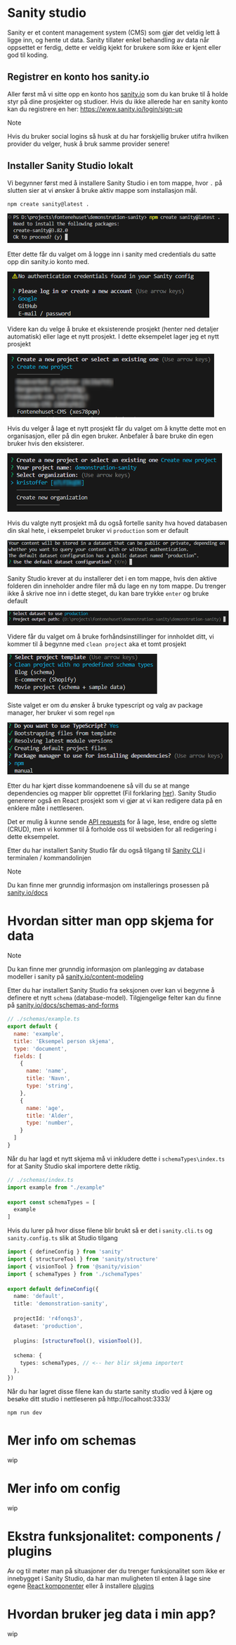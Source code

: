 # Sanity studio
Sanity er et content management system (CMS) som gjør det veldig lett å ligge inn, og hente ut data. Sanity tillater enkel behandling av data når oppsettet er ferdig, dette er veldig kjekt for brukere som ikke er kjent eller god til koding.

## Registrer en konto hos sanity.io
Aller først må vi sitte opp en konto hos [sanity.io](https://www.sanity.io) som du kan bruke til å holde styr på dine prosjekter og studioer. Hvis du ikke allerede har en sanity konto kan du registrere en her: https://www.sanity.io/login/sign-up

> [!NOTE]
> Hvis du bruker social logins så husk at du har forskjellig bruker utifra hvilken provider du velger, husk å bruk samme provider senere!

## Installer Sanity Studio lokalt
Vi begynner først med å installere Sanity Studio i en tom mappe, hvor `.` på slutten sier at vi ønsker å bruke aktiv mappe som installasjon mål.
```console
npm create sanity@latest .
```

![alt text](docs/sanity-install.png)

Etter dette får du valget om å logge inn i sanity med credentials du satte opp din sanity.io konto med.

![alt text](docs/sanity-login-provider.png)

Videre kan du velge å bruke et eksisterende prosjekt (henter ned detaljer automatisk) eller lage et nytt prosjekt. I dette eksempelet lager jeg et nytt prosjekt

![alt text](docs/sanity-project-create.png)

Hvis du velger å lage et nytt prosjekt får du valget om å knytte dette mot en organisasjon, eller på din egen bruker. Anbefaler å bare bruke din egen bruker hvis den eksisterer.

![alt text](docs/sanity-project-organisation.png)

Hvis du valgte nytt prosjekt må du også fortelle sanity hva hoved databasen din skal hete, i eksempelet bruker vi `production` som er default

![alt text](docs/sanity-project-dataset.png)

Sanity Studio krever at du installerer det i en tom mappe, hvis den aktive folderen din inneholder andre filer må du lage en ny tom mappe. Du trenger ikke å skrive noe inn i dette steget, du kan bare trykke `enter` og bruke default

![alt text](docs/sanity-project-path.png)

Videre får du valget om å bruke forhåndsinstillinger for innholdet ditt, vi kommer til å begynne med `clean project` aka et tomt prosjekt

![alt text](docs/sanity-project-presets.png)

Siste valget er om du ønsker å bruke typescript og valg av package manager, her bruker vi som regel `npm`

![alt text](docs/sanity-project-packages.png)

Etter du har kjørt disse kommandoenene så vill du se at mange dependencies og mapper blir opprettet (Fil forklaring [her](https://www.sanity.io/docs/project-structure)). Sanity Studio genererer også en React prosjekt som vi gjør at vi kan redigere data på en enklere måte i nettleseren.

Det er mulig å kunne sende [API requests](https://www.sanity.io/docs/http-api) for å lage, lese, endre og slette (CRUD), men vi kommer til å forholde oss til websiden for all redigering i dette eksempelet.

Etter du har installert Sanity Studio får du også tilgang til [Sanity CLI](https://www.sanity.io/docs/cli) i terminalen / kommandolinjen

> [!NOTE]
> Du kan finne mer grunndig informasjon om installerings prosessen på [sanity.io/docs](https://www.sanity.io/docs/installation)

# Hvordan sitter man opp skjema for data
> [!NOTE]
> Du kan finne mer grunndig informasjon om planlegging av database modeller i sanity på [sanity.io/content-modeling](https://www.sanity.io/content-modeling)

Etter du har installert Sanity Studio fra seksjonen over kan vi begynne å definere et nytt `schema` (database-model). Tilgjengelige felter kan du finne på [sanity.io/docs/schemas-and-forms](https://www.sanity.io/docs/schemas-and-forms)

```js
// ./schemas/example.ts
export default {
  name: 'example',
  title: 'Eksempel person skjema',
  type: 'document',
  fields: [
    {
      name: 'name',
      title: 'Navn',
      type: 'string',
    },
    {
      name: 'age',
      title: 'Alder',
      type: 'number',
    }
  ]
}
```

Når du har lagd et nytt skjema må vi inkludere dette i `schemaTypes\index.ts` for at Sanity Studio skal importere dette riktig.

```ts
// ./schemas/index.ts
import example from "./example"

export const schemaTypes = [
  example
]
```
Hvis du lurer på hvor disse filene blir brukt så er det i `sanity.cli.ts` og `sanity.config.ts` slik at Studio tilgang
```ts
import { defineConfig } from 'sanity'
import { structureTool } from 'sanity/structure'
import { visionTool } from '@sanity/vision'
import { schemaTypes } from './schemaTypes'

export default defineConfig({
  name: 'default',
  title: 'demonstration-sanity',

  projectId: 'r4fonqs3',
  dataset: 'production',

  plugins: [structureTool(), visionTool()],

  schema: {
    types: schemaTypes, // <-- her blir skjema importert
  },
})
```
Når du har lagret disse filene kan du starte sanity studio ved å kjøre og besøke ditt studio i nettleseren på http://localhost:3333/
```console
npm run dev
```

# Mer info om schemas
wip

# Mer info om config
wip

# Ekstra funksjonalitet: components / plugins
Av og til møter man på situasjoner der du trenger funksjonalitet som ikke er innebygget i Sanity Studio, da har man muligheten til enten å lage sine egene [React komponenter](https://www.sanity.io/docs/studio-components) eller å installere [plugins](https://www.sanity.io/plugins)

# Hvordan bruker jeg data i min app?
wip